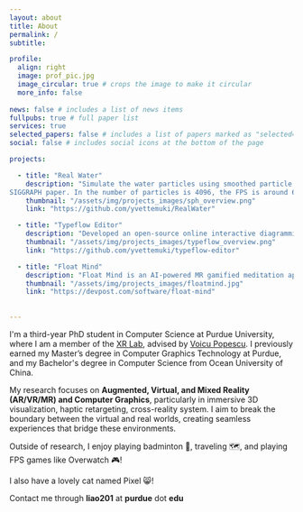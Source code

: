 ```yaml
---
layout: about
title: About
permalink: /
subtitle:

profile:
  align: right
  image: prof_pic.jpg
  image_circular: true # crops the image to make it circular
  more_info: false
    
news: false # includes a list of news items
fullpubs: true # full paper list
services: true
selected_papers: false # includes a list of papers marked as "selected={true}"
social: false # includes social icons at the bottom of the page

projects:

  - title: "Real Water"
    description: "Simulate the water particles using smoothed particle hydrodynamics (SPH) based on Muller’s 2003
SIGGRAPH paper. In the number of particles is 4096, the FPS is around 60."
    thumbnail: "/assets/img/projects_images/sph_overview.png"
    link: "https://github.com/yvettemuki/RealWater"

  - title: "Typeflow Editor"
    description: "Developed an open-source online interactive diagramming editor for automatic code generation, built using Vue.js and mxGraph.js."
    thumbnail: "/assets/img/projects_images/typeflow_overview.png"
    link: "https://github.com/yvettemuki/typeflow-editor"

  - title: "Float Mind"
    description: "Float Mind is an AI-powered MR gamified meditation app designed for stress relief and immersive relaxation. <strong>[XR Design Challenge 2024 Finalist]</strong>]"
    thumbnail: "/assets/img/projects_images/floatmind.jpg"
    link: "https://devpost.com/software/float-mind"
  
    
---
```

I'm a third-year PhD student in Computer Science at Purdue University, where I am a member of the [XR Lab](https://www.cs.purdue.edu/xrlab/), advised by [Voicu Popescu](https://www.cs.purdue.edu/homes/popescu/). I previously earned my Master’s degree in Computer Graphics Technology at Purdue, and my Bachelor's degree in Computer Science from Ocean University of China.

My research focuses on **Augmented, Virtual, and Mixed Reality (AR/VR/MR) and Computer Graphics**, particularly in immersive 3D visualization, haptic retargeting, cross-reality system. I aim to break the boundary between the virtual and real worlds, creating seamless experiences that bridge these environments.

Outside of research, I enjoy playing badminton 🏸, traveling 🗺, and playing FPS games like Overwatch 🎮! 

I also have a lovely cat named Pixel 😸!

Contact me through **liao201** at **purdue** dot **edu**